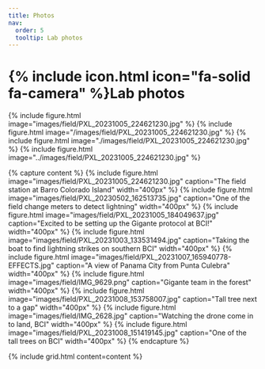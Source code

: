 ```yaml
---
title: Photos
nav:
  order: 5
  tooltip: Lab photos
---
```


# {% include icon.html icon="fa-solid fa-camera" %}Lab photos

{% include figure.html image="images/field/PXL_20231005_224621230.jpg" %}
{% include figure.html image="/images/field/PXL_20231005_224621230.jpg" %}
{% include figure.html image="./images/field/PXL_20231005_224621230.jpg" %}
{% include figure.html image="../images/field/PXL_20231005_224621230.jpg" %}

{% capture content %}
    {%
        include figure.html
        image="images/field/PXL_20231005_224621230.jpg"
        caption="The field station at Barro Colorado Island"
        width="400px"
    %}
    {%
        include figure.html
        image="images/field/PXL_20230502_162513735.jpg"
        caption="One of the field change meters to detect lightning"
        width="400px"
    %}
    {%
        include figure.html
        image="images/field/PXL_20231005_184049637.jpg"
        caption="Excited to be setting up the Gigante protocol at BCI!"
        width="400px"
    %}
    {%
        include figure.html
        image="images/field/PXL_20231003_133531494.jpg"
        caption="Taking the boat to find lightning strikes on southern BCI"
        width="400px"
    %}
    {%
        include figure.html
        image="images/field/PXL_20231007_165940778-EFFECTS.jpg"
        caption="A view of Panama City from Punta Culebra"
        width="400px"
    %}
    {%
        include figure.html
        image="images/field/IMG_9629.png"
        caption="Gigante team in the forest"
        width="400px"
    %}
    {%
        include figure.html
        image="images/field/PXL_20231008_153758007.jpg"
        caption="Tall tree next to a gap"
        width="400px"
    %}
    {%
        include figure.html
        image="images/field/IMG_2628.jpg"
        caption="Watching the drone come in to land, BCI"
        width="400px"
    %}
    {%
        include figure.html
        image="images/field/PXL_20231008_151419145.jpg"
        caption="One of the tall trees on BCI"
        width="400px"
    %}
{% endcapture %}

{%
  include grid.html
  content=content
%}